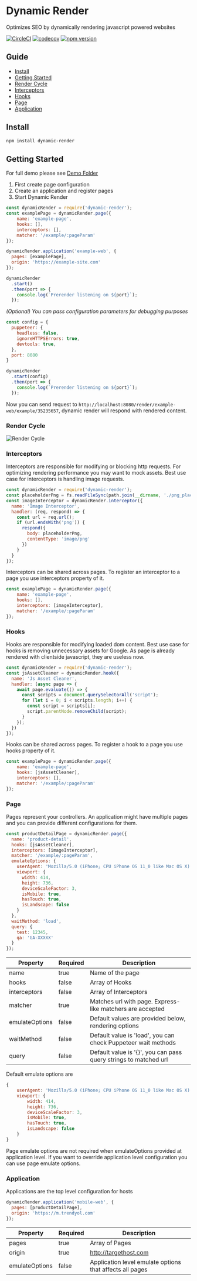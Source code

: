 # Dynamic Render
Optimizes SEO by dynamically rendering javascript powered websites 

[![CircleCI](https://circleci.com/gh/Trendyol/dynamic-render.svg?style=svg)](https://circleci.com/gh/Trendyol/dynamic-render) [![codecov](https://codecov.io/gh/Trendyol/dynamic-render/branch/master/graph/badge.svg)](https://codecov.io/gh/Trendyol/dynamic-render) [![npm version](https://badge.fury.io/js/dynamic-render.svg)](https://www.npmjs.com/package/dynamic-render)

## Guide
* [Install](#install)
* [Getting Started](#getting-started)
* [Render Cycle](#render-cycle)
* [Interceptors](#interceptors)
* [Hooks](#hooks)
* [Page](#page)
* [Application](#application)


## Install

```bash
npm install dynamic-render
```

## Getting Started
For full demo please see [Demo Folder](./demo/demo.ts)

1. First create page configuration
2. Create an application and register pages
3. Start Dynamic Render
```js
const dynamicRender = require('dynamic-render');
const examplePage = dynamicRender.page({
    name: 'example-page',
    hooks: [],
    interceptors: [],
    matcher: '/example/:pageParam'
});

dynamicRender.application('example-web', {
  pages: [examplePage],
  origin: 'https://example-site.com'
});

dynamicRender
  .start()
  .then(port => {
    console.log(`Prerender listening on ${port}`);
  });
```

*(Optional) You can pass configuration parameters for debugging purposes*
```js
const config = {
  puppeteer: {
    headless: false,
    ignoreHTTPSErrors: true,
    devtools: true,
  },
  port: 8080
}

dynamicRender
  .start(config)
  .then(port => {
    console.log(`Prerender listening on ${port}`);
  });
```

Now you can send request to `http://localhost:8080/render/example-web/example/35235657`, dynamic render will respond with rendered content.


### Render Cycle
![Render Cycle](./cycle.svg)
<!-- https://mermaidjs.github.io/mermaid-live-editor/#/edit/eyJjb2RlIjoic2VxdWVuY2VEaWFncmFtXG4gICAgcGFydGljaXBhbnQgUmVxdWVzdFxuICAgIHBhcnRpY2lwYW50IER5bmFtaWNSZW5kZXJcbiAgICBwYXJ0aWNpcGFudCBJbnRlcmNlcHRvclxuICAgIHBhcnRpY2lwYW50IEhvc3RcbiAgICBwYXJ0aWNpcGFudCBIb29rXG4gICAgUmVxdWVzdC0-PkR5bmFtaWNSZW5kZXI6IC9yZW5kZXIvYXBwL3BhZ2UvMTJcbiAgICBEeW5hbWljUmVuZGVyLT4-SG9zdDp7YXBwbGljYXRpb24ub3JpZ2lufS9wYWdlLzEyXG4gICAgSG9zdC0tPj5EeW5hbWljUmVuZGVyOkh0bWwgQ29udGVudFxuICAgIER5bmFtaWNSZW5kZXItPj5JbnRlcmNlcHRvcjpBc3NldChpbWcucG5nKVxuICAgIEludGVyY2VwdG9yLS0-Pkhvc3Q6KGltZy5wbmcgbm90IGhhbmRsZWQpXG4gICAgSW50ZXJjZXB0b3ItLT4-RHluYW1pY1JlbmRlcjooaW1nLnBuZyBibG9ja2VkIG9yIGhhbmRsZWQpXG4gICAgTm90ZSByaWdodCBvZiBEeW5hbWljUmVuZGVyOiBEb20gaXMgbm93IHJlYWR5XG4gICAgRHluYW1pY1JlbmRlci0-Pkhvb2s6RG9tXG4gICAgSG9vay0tPj5EeW5hbWljUmVuZGVyOiBVcGRhdGVkIERvbVxuICAgIER5bmFtaWNSZW5kZXItLT4-UmVxdWVzdDovcmVuZGVyL2FwcC9wYWdlLzEyXG4gICAgXG4gICAgXG4gICAgIiwibWVybWFpZCI6eyJ0aGVtZSI6ImRlZmF1bHQifX0 -->


### Interceptors
Interceptors are responsible for modifying or blocking http requests. For optimizing rendering performance you may want to mock assets. Best use case for interceptors is handling image requests.

```js
const dynamicRender = require('dynamic-render');
const placeholderPng = fs.readFileSync(path.join(__dirname, './png_placeholder'));
const imageInterceptor = dynamicRender.interceptor({
  name: 'Image Interceptor',
  handler: (req, respond) => {
    const url = req.url();
    if (url.endsWith('png')) {
      respond({
        body: placeholderPng,
        contentType: 'image/png'
      })
    }
  }
});
```

Interceptors can be shared across pages. To register an interceptor to a page you use interceptors property of it.
```js
const examplePage = dynamicRender.page({
    name: 'example-page',
    hooks: [],
    interceptors: [imageInterceptor],
    matcher: '/example/:pageParam'
});
```

### Hooks
Hooks are responsible for modifying loaded dom content. Best use case for hooks is removing unnecessary assets for Google. As page is already rendered with clientside javascript, they are useless now.
```js
const dynamicRender = require('dynamic-render');
const jsAssetCleaner = dynamicRender.hook({
  name: 'Js Asset Cleaner',
  handler: (async page => {
    await page.evaluate(() => {
      const scripts = document.querySelectorAll('script');
      for (let i = 0; i < scripts.length; i++) {
        const script = scripts[i];
        script.parentNode.removeChild(script);
      }
    });
  })
});
```

Hooks can be shared across pages. To register a hook to a page you use hooks property of it.

```js
const examplePage = dynamicRender.page({
    name: 'example-page',
    hooks: [jsAssetCleaner],
    interceptors: [],
    matcher: '/example/:pageParam'
});
```

### Page
Pages represent your controllers. An application might have multiple pages and you can provide different configurations for them.
```js
const productDetailPage = dynamicRender.page({
  name: 'product-detail',
  hooks: [jsAssetCleaner],
  interceptors: [imageInterceptor],
  matcher: '/example/:pageParam',
  emulateOptions: {
    userAgent: 'Mozilla/5.0 (iPhone; CPU iPhone OS 11_0 like Mac OS X) AppleWebKit/604.1.38 (KHTML, like Gecko) Version/11.0 Mobile/15A372 Safari/604.1',
    viewport: {
      width: 414,
      height: 736,
      deviceScaleFactor: 3,
      isMobile: true,
      hasTouch: true,
      isLandscape: false
    }
  },
  waitMethod: 'load',
  query: {
    test: 12345,
    qa: 'GA-XXXXX'
  }
});
```

| Property       | Required | Description                                                   |
|----------------|----------|---------------------------------------------------------------|
| name           | true     | Name of the page                                              |
| hooks          | false    | Array of Hooks                                                |
| interceptors   | false    | Array of Interceptors                                         |
| matcher        | true     | Matches url with page. Express-like matchers are accepted     |
| emulateOptions | false    | Default values are provided below, rendering options          |
| waitMethod     | false    | Default value is 'load', you can check Puppeteer wait methods |
| query          | false    | Default value is '{}', you can pass query strings to matched url |

Default emulate options are

```js
{
    userAgent: 'Mozilla/5.0 (iPhone; CPU iPhone OS 11_0 like Mac OS X) AppleWebKit/604.1.38 (KHTML, like Gecko) Version/11.0 Mobile/15A372 Safari/604.1',
    viewport: {
        width: 414,
        height: 736,
        deviceScaleFactor: 3,
        isMobile: true,
        hasTouch: true,
        isLandscape: false
    }
}
```

Page emulate options are not required when emulateOptions provided at application level. If you want to override application level configuration you can use page emulate options. 

### Application
Applications are the top level configuration for hosts

```js
dynamicRender.application('mobile-web', {
  pages: [productDetailPage],
  origin: 'https://m.trendyol.com'
});
```

| Property       | Required | Description                                              |
|----------------|----------|----------------------------------------------------------|
| pages          | true     | Array of Pages                                           |
| origin         | true     | http://targethost.com                                    |
| emulateOptions | false    | Application level emulate options that affects all pages |
